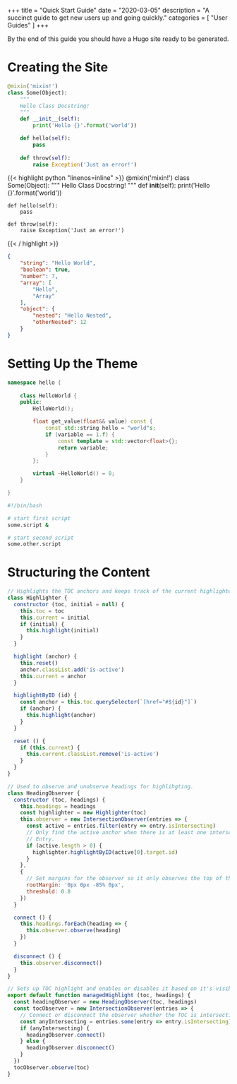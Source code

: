 +++
title = "Quick Start Guide"
date = "2020-03-05"
description = "A succinct guide to get new users up and going quickly."
categories = [
    "User Guides"
]
+++

By the end of this guide you should have a Hugo site ready to be generated.

# Creating the Site

```python
@mixin('mixin!')
class Some(Object):
    """
    Hello Class Docstring!
    """
    def __init__(self):
        print('Hello {}'.format('world'))

    def hello(self):
        pass
    
    def throw(self):
        raise Exception('Just an error!')
```

{{< highlight python "linenos=inline" >}}
@mixin('mixin!')
class Some(Object):
    """
    Hello Class Docstring!
    """
    def __init__(self):
        print('Hello {}'.format('world'))

    def hello(self):
        pass
    
    def throw(self):
        raise Exception('Just an error!')
{{< / highlight >}}

```json
{
    "string": "Hello World",
    "boolean": true,
    "number": 7,
    "array": [
        "Hello",
        "Array"
    ],
    "object": {
        "nested": "Hello Nested",
        "otherNested": 12
    }
}
```

# Setting Up the Theme

```cpp
namespace hello {
    
    class HelloWorld {
    public:
        HelloWorld();

        float get_value(float&& value) const {
            const std::string hello = "world"s;
            if (variable == 1.f) {
                const template = std::vector<float>{};
                return variable;
            }
        };

        virtual ~HelloWorld() = 0;
    }

}
```

``` bash
#!/bin/bash

# start first script
some.script &

# start second script
some.other.script
```

# Structuring the Content

```js
// Highlights the TOC anchors and keeps track of the current highlighted anchor.
class Highlighter {
  constructor (toc, initial = null) {
    this.toc = toc
    this.current = initial
    if (initial) {
      this.highlight(initial)
    }
  }

  highlight (anchor) {
    this.reset()
    anchor.classList.add('is-active')
    this.current = anchor
  }

  highlightByID (id) {
    const anchor = this.toc.querySelector(`[href="#${id}"]`)
    if (anchor) {
      this.highlight(anchor)
    }
  }

  reset () {
    if (this.current) {
      this.current.classList.remove('is-active')
    }
  }
}

// Used to observe and unobserve headings for highlihgting.
class HeadingObserver {
  constructor (toc, headings) {
    this.headings = headings
    const highlighter = new Highlighter(toc)
    this.observer = new IntersectionObserver(entries => {
      const active = entries.filter(entry => entry.isIntersecting)
      // Only find the active anchor when there is at least one intersecting
      // Entry.
      if (active.length > 0) {
        highlighter.highlightByID(active[0].target.id)
      }
    },
    {
      // Set margins for the observer so it only observes the top of the page.
      rootMargin: '0px 0px -85% 0px',
      threshold: 0.8
    })
  }

  connect () {
    this.headings.forEach(heading => {
      this.observer.observe(heading)
    })
  }

  disconnect () {
    this.observer.disconnect()
  }
}

// Sets up TOC highlight and enables or disables it based on it's visibility.
export default function managedHighlight (toc, headings) {
  const headingObserver = new HeadingObserver(toc, headings)
  const tocObserver = new IntersectionObserver(entries => {
    // Connect or disconnect the observer whether the TOC is intersecting or not.
    const anyIntersecting = entries.some(entry => entry.isIntersecting)
    if (anyIntersecting) {
      headingObserver.connect()
    } else {
      headingObserver.disconnect()
    }
  })
  tocObserver.observe(toc)
}
```